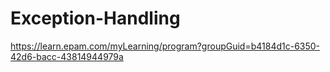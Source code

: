 # Exception-Handling
 https://learn.epam.com/myLearning/program?groupGuid=b4184d1c-6350-42d6-bacc-43814944979a

